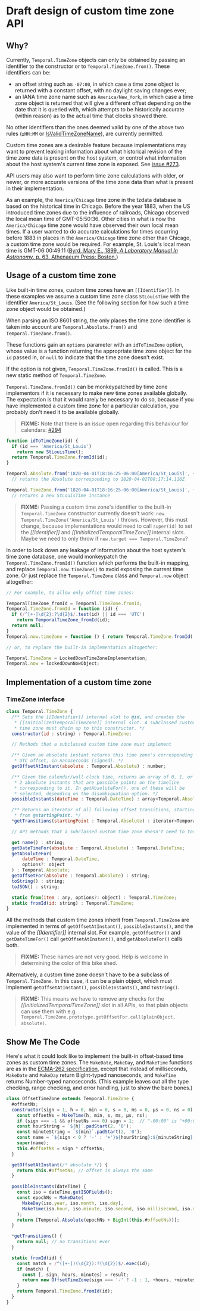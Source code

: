 # Draft design of custom time zone API

## Why?

Currently, `Temporal.TimeZone` objects can only be obtained by passing an identifier to the constructor or to `Temporal.TimeZone.from()`.
These identifiers can be:

- an offset string such as `-07:00`, in which case a time zone object is returned with a constant offset, with no daylight saving changes ever;
- an IANA time zone name such as `America/New_York`, in which case a time zone object is returned that will give a different offset depending on the date that it is queried with, which attempts to be historically accurate (within reason) as to the actual time that clocks showed there.

No other identifiers than the ones deemed valid by one of the above two rules (`±HH:MM` or [IsValidTimeZoneName](https://tc39.es/ecma402/#sec-isvalidtimezonename)), are currently permitted.

Custom time zones are a desirable feature because implementations may want to prevent leaking information about what historical revision of the time zone data is present on the host system, or control what information about the host system's current time zone is exposed.
See [issue #273](https://github.com/tc39/proposal-temporal/issues/273).

API users may also want to perform time zone calculations with older, or newer, or more accurate versions of the time zone data than what is present in their implementation.

As an example, the `America/Chicago` time zone in the tzdata database is based on the historical time in Chicago.
Before the year 1883, when the US introduced time zones due to the influence of railroads, Chicago observed the local mean time of GMT-05:50:36.
Other cities in what is now the `America/Chicago` time zone would have observed their own local mean times.
If a user wanted to do accurate calculations for times occurring before 1883 in places in the `America/Chicago` time zone other than Chicago, a custom time zone would be required.
For example, St. Louis's local mean time is GMT-06:00:49.11 ([Byrd, Mary E., 1899, _A Laboratory Manual In Astronomy_, p. 63. Athenaeum Press: Boston.](https://books.google.ca/books?id=Xfg3AAAAMAAJ&pg=PA63))

## Usage of a custom time zone

Like built-in time zones, custom time zones have an `[[Identifier]]`.
In these examples we assume a custom time zone class `StLouisTime` with the identifier `America/St_Louis`.
(See the following section for how such a time zone object would be obtained.)

When parsing an ISO 8601 string, the only places the time zone identifier is taken into account are `Temporal.Absolute.from()` and `Temporal.TimeZone.from()`.

These functions gain an `options` parameter with an `idToTimeZone` option, whose value is a function returning the appropriate time zone object for the `id` passed in, or `null` to indicate that the time zone doesn't exist.

If the option is not given, `Temporal.TimeZone.fromId()` is called.
This is a new static method of `Temporal.TimeZone`.

`Temporal.TimeZone.fromId()` can be monkeypatched by time zone implementors if it is necessary to make new time zones available globally.
The expectation is that it would rarely be necessary to do so, because if you have implemented a custom time zone for a particular calculation, you probably don't need it to be available globally.

> **FIXME:** Note that there is an issue open regarding this behaviour for calendars: [#294](https://github.com/tc39/proposal-temporal/issues/294)

```javascript
function idToTimeZone(id) {
  if (id === 'America/St_Louis')
    return new StLouisTime();
  return Temporal.TimeZone.fromId(id);
}

Temporal.Absolute.from('1820-04-01T18:16:25-06:00[America/St_Louis]', { idToTimeZone })
  // returns the Absolute corresponding to 1820-04-02T00:17:14.110Z

Temporal.TimeZone.from('1820-04-01T18:16:25-06:00[America/St_Louis]', { idToTimeZone })
  // returns a new StLouisTime instance
```

> **FIXME:** Passing a custom time zone's identifier to the built-in `Temporal.TimeZone` constructor currently doesn't work: `new Temporal.TimeZone('America/St_Louis')` throws.
> However, this must change, because implementations would need to call `super(id)` to set the _[[Identifier]]_ and _[[InitializedTemporalTimeZone]]_ internal slots.
> Maybe we need to only throw if `new.target === Temporal.TimeZone`?

In order to lock down any leakage of information about the host system's time zone database, one would monkeypatch the `Temporal.TimeZone.fromId()` function which performs the built-in mapping, and replace `Temporal.now.timeZone()` to avoid exposing the current time zone.
Or just replace the `Temporal.TimeZone` class and `Temporal.now` object altogether:

```javascript
// For example, to allow only offset time zones:

TemporalTimeZone_fromId = Temporal.TimeZone.fromId;
Temporal.TimeZone.fromId = function (id) {
  if (/^[+-]\d{2}:?\d{2}$/.test(id) || id === 'UTC')
    return TemporalTimeZone_fromId(id);
  return null;
}
Temporal.now.timeZone = function () { return Temporal.TimeZone.fromId('UTC'); }

// or, to replace the built-in implementation altogether:

Temporal.TimeZone = LockedDownTimeZoneImplementation;
Temporal.now = lockedDownNowObject;
```

## Implementation of a custom time zone

### TimeZone interface

```javascript
class Temporal.TimeZone {
  /** Sets the [[Identifier]] internal slot to @id, and creates the
   * [[InitializedTemporalTimeZone]] internal slot. A subclassed custom
   * time zone must chain up to this constructor. */
  constructor(id : string) : Temporal.TimeZone;

  // Methods that a subclassed custom time zone must implement

  /** Given an absolute instant returns this time zone's corresponding
   * UTC offset, in nanoseconds (signed). */
  getOffsetAtInstant(absolute : Temporal.Absolute) : number;

  /** Given the calendar/wall-clock time, returns an array of 0, 1, or
   * 2 absolute instants that are possible points on the timeline
   * corresponding to it. In getAbsoluteFor(), one of these will be
   * selected, depending on the disambiguation option. */
  possibleInstants(dateTime : Temporal.DateTime) : array<Temporal.Absolute>;

  /** Returns an iterator of all following offset transitions, starting
   * from @startingPoint. */
  *getTransitions(startingPoint : Temporal.Absolute) : iterator<Temporal.Absolute>;

  // API methods that a subclassed custom time zone doesn't need to touch

  get name() : string;
  getDateTimeFor(absolute : Temporal.Absolute) : Temporal.DateTime;
  getAbsoluteFor(
      dateTime : Temporal.DateTime,
      options?: object
  ) : Temporal.Absolute;
  getOffsetFor(absolute : Temporal.Absolute) : string;
  toString() : string;
  toJSON() : string;

  static from(item : any, options?: object) : Temporal.TimeZone;
  static fromId(id: string) : Temporal.TimeZone;
}
```

All the methods that custom time zones inherit from `Temporal.TimeZone` are implemented in terms of `getOffsetAtInstant()`, `possibleInstants()`, and the value of the _[[Identifier]]_ internal slot.
For example, `getOffsetFor()` and `getDateTimeFor()` call `getOffsetAtInstant()`, and `getAbsoluteFor()` calls both.

> **FIXME:** These names are not very good.
> Help is welcome in determining the color of this bike shed.

Alternatively, a custom time zone doesn't have to be a subclass of `Temporal.TimeZone`.
In this case, it can be a plain object, which must implement `getOffsetAtInstant()`, `possibleInstants()`, and `toString()`.

> **FIXME:** This means we have to remove any checks for the _[[InitializedTemporalTimeZone]]_ slot in all APIs, so that plain objects can use them with e.g. `Temporal.TimeZone.prototype.getOffsetFor.call(plainObject, absolute)`.

## Show Me The Code

Here's what it could look like to implement the built-in offset-based time zones as custom time zones.
The `MakeDate`, `MakeDay`, and `MakeTime` functions are as in the [ECMA-262 specification](https://tc39.es/ecma262/#sec-overview-of-date-objects-and-definitions-of-abstract-operations), except that instead of milliseconds, `MakeDate` and `MakeDay` return BigInt-typed nanoseconds, and `MakeTime` returns Number-typed nanoseconds.
(This example leaves out all the type checking, range checking, and error handling, just to show the bare bones.)

```javascript
class OffsetTimeZone extends Temporal.TimeZone {
  #offsetNs;
  constructor(sign = 1, h = 0, min = 0, s = 0, ms = 0, µs = 0, ns = 0) {
    const offsetNs = MakeTime(h, min, s, ms, µs, ns);
    if (sign === -1 && offsetNs === 0) sign = 1;  // "-00:00" is "+00:00"
    const hourString = `${h}`.padStart(2, '0');
    const minuteString = `${min}`.padStart(2, '0');
    const name = `${sign < 0 ? '-' : '+'}${hourString}:${minuteString}`;
    super(name);
    this.#offsetNs = sign * offsetNs;
  }

  getOffsetAtInstant(/* absolute */) {
    return this.#offsetNs; // offset is always the same
  }

  possibleInstants(dateTime) {
    const iso = dateTime.getISOFields();
    const epochNs = MakeDate(
      MakeDay(iso.year, iso.month, iso.day),
      MakeTime(iso.hour, iso.minute, iso.second, iso.millisecond, iso.microsecond, iso.nanosecond)
    );
    return [Temporal.Absolute(epochNs + BigInt(this.#offsetNs))];
  }

  *getTransitions() {
    return null; // no transitions ever
  }

  static fromId(id) {
    const match = /^([+-])(\d{2}):?(\d{2})$/.exec(id);
    if (match) {
      const [, sign, hours, minutes] = result;
      return new OffsetTimeZone(sign === '-' ? -1 : 1, +hours, +minutes, 0, 0, 0, 0);
    }
    return Temporal.TimeZone.fromId(id);
  }
}
```
